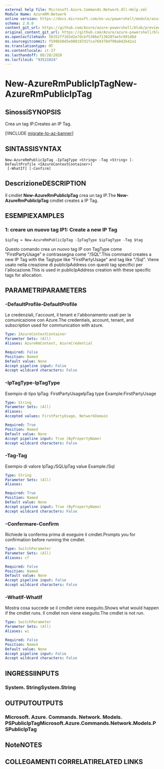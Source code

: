 ```yaml
---
external help file: Microsoft.Azure.Commands.Network.dll-Help.xml
Module Name: AzureRM.Network
online version: https://docs.microsoft.com/en-us/powershell/module/azurerm.network/new-azurermpubliciptag
schema: 2.0.0
content_git_url: https://github.com/Azure/azure-powershell/blob/preview/src/ResourceManager/Network/Commands.Network/help/New-AzureRmPublicIpTag.md
original_content_git_url: https://github.com/Azure/azure-powershell/blob/preview/src/ResourceManager/Network/Commands.Network/help/New-AzureRmPublicIpTag.md
ms.openlocfilehash: 56352ff165d2e7dcbf5386e713028fae5c991d8d
ms.sourcegitcommit: f599b50d5e980197d1fca769378df90a842b42a1
ms.translationtype: MT
ms.contentlocale: it-IT
ms.lasthandoff: 08/20/2020
ms.locfileid: "93521024"
---
```

# <span data-ttu-id="2c944-101">New-AzureRmPublicIpTag</span><span class="sxs-lookup"><span data-stu-id="2c944-101">New-AzureRmPublicIpTag</span></span>

## <span data-ttu-id="2c944-102">Sinossi</span><span class="sxs-lookup"><span data-stu-id="2c944-102">SYNOPSIS</span></span>
<span data-ttu-id="2c944-103">Crea un tag IP.</span><span class="sxs-lookup"><span data-stu-id="2c944-103">Creates an IP Tag.</span></span>

[!INCLUDE [migrate-to-az-banner](../../includes/migrate-to-az-banner.md)]

## <span data-ttu-id="2c944-104">SINTASSI</span><span class="sxs-lookup"><span data-stu-id="2c944-104">SYNTAX</span></span>

```
New-AzureRmPublicIpTag -IpTagType <String> -Tag <String> [-DefaultProfile <IAzureContextContainer>]
 [-WhatIf] [-Confirm]
```

## <span data-ttu-id="2c944-105">Descrizione</span><span class="sxs-lookup"><span data-stu-id="2c944-105">DESCRIPTION</span></span>
<span data-ttu-id="2c944-106">Il cmdlet **New-AzureRmPublicIpTag** crea un tag IP.</span><span class="sxs-lookup"><span data-stu-id="2c944-106">The **New-AzureRmPublicIpTag** cmdlet creates a IP Tag.</span></span>

## <span data-ttu-id="2c944-107">ESEMPI</span><span class="sxs-lookup"><span data-stu-id="2c944-107">EXAMPLES</span></span>

### <span data-ttu-id="2c944-108">1: creare un nuovo tag IP</span><span class="sxs-lookup"><span data-stu-id="2c944-108">1: Create a new IP Tag</span></span>
```
$ipTag = New-AzureRmPublicIpTag -IpTagType $ipTagType -Tag $tag
```

<span data-ttu-id="2c944-109">Questo comando crea un nuovo tag IP con TagType come "FirstPartyUsage" e contrassegna come "/SQL".</span><span class="sxs-lookup"><span data-stu-id="2c944-109">This command creates a new IP Tag with the Tagtype like "FirstPartyUsage" and tag like "/Sql".</span></span> <span data-ttu-id="2c944-110">Viene usato nella creazione di publicIpAddress con questi tag specifici per l'allocazione.</span><span class="sxs-lookup"><span data-stu-id="2c944-110">This is used in publicIpAddress creation with these specific tags for allocation.</span></span>

## <span data-ttu-id="2c944-111">PARAMETRI</span><span class="sxs-lookup"><span data-stu-id="2c944-111">PARAMETERS</span></span>

### <span data-ttu-id="2c944-112">-DefaultProfile</span><span class="sxs-lookup"><span data-stu-id="2c944-112">-DefaultProfile</span></span>
<span data-ttu-id="2c944-113">Le credenziali, l'account, il tenant e l'abbonamento usati per la comunicazione con Azure.</span><span class="sxs-lookup"><span data-stu-id="2c944-113">The credentials, account, tenant, and subscription used for communication with azure.</span></span>

```yaml
Type: IAzureContextContainer
Parameter Sets: (All)
Aliases: AzureRmContext, AzureCredential

Required: False
Position: Named
Default value: None
Accept pipeline input: False
Accept wildcard characters: False
```

### <span data-ttu-id="2c944-114">-IpTagType</span><span class="sxs-lookup"><span data-stu-id="2c944-114">-IpTagType</span></span>
<span data-ttu-id="2c944-115">Esempio di tipo IpTag: FirstPartyUsage</span><span class="sxs-lookup"><span data-stu-id="2c944-115">IpTag type Example:FirstPartyUsage</span></span>

```yaml
Type: String
Parameter Sets: (All)
Aliases: 
Accepted values: FirstPartyUsage, NetworkDomain

Required: True
Position: Named
Default value: None
Accept pipeline input: True (ByPropertyName)
Accept wildcard characters: False
```

### <span data-ttu-id="2c944-116">-Tag</span><span class="sxs-lookup"><span data-stu-id="2c944-116">-Tag</span></span>
<span data-ttu-id="2c944-117">Esempio di valore IpTag:/SQL</span><span class="sxs-lookup"><span data-stu-id="2c944-117">IpTag value Example:/Sql</span></span>

```yaml
Type: String
Parameter Sets: (All)
Aliases: 

Required: True
Position: Named
Default value: None
Accept pipeline input: True (ByPropertyName)
Accept wildcard characters: False
```

### <span data-ttu-id="2c944-118">-Confermare</span><span class="sxs-lookup"><span data-stu-id="2c944-118">-Confirm</span></span>
<span data-ttu-id="2c944-119">Richiede la conferma prima di eseguire il cmdlet.</span><span class="sxs-lookup"><span data-stu-id="2c944-119">Prompts you for confirmation before running the cmdlet.</span></span>

```yaml
Type: SwitchParameter
Parameter Sets: (All)
Aliases: cf

Required: False
Position: Named
Default value: None
Accept pipeline input: False
Accept wildcard characters: False
```

### <span data-ttu-id="2c944-120">-WhatIf</span><span class="sxs-lookup"><span data-stu-id="2c944-120">-WhatIf</span></span>
<span data-ttu-id="2c944-121">Mostra cosa succede se il cmdlet viene eseguito.</span><span class="sxs-lookup"><span data-stu-id="2c944-121">Shows what would happen if the cmdlet runs.</span></span>
<span data-ttu-id="2c944-122">Il cmdlet non viene eseguito.</span><span class="sxs-lookup"><span data-stu-id="2c944-122">The cmdlet is not run.</span></span>

```yaml
Type: SwitchParameter
Parameter Sets: (All)
Aliases: wi

Required: False
Position: Named
Default value: None
Accept pipeline input: False
Accept wildcard characters: False
```

## <span data-ttu-id="2c944-123">INGRESSI</span><span class="sxs-lookup"><span data-stu-id="2c944-123">INPUTS</span></span>

### <span data-ttu-id="2c944-124">System. String</span><span class="sxs-lookup"><span data-stu-id="2c944-124">System.String</span></span>


## <span data-ttu-id="2c944-125">OUTPUT</span><span class="sxs-lookup"><span data-stu-id="2c944-125">OUTPUTS</span></span>

### <span data-ttu-id="2c944-126">Microsoft. Azure. Commands. Network. Models. PSPublicIpTag</span><span class="sxs-lookup"><span data-stu-id="2c944-126">Microsoft.Azure.Commands.Network.Models.PSPublicIpTag</span></span>


## <span data-ttu-id="2c944-127">Note</span><span class="sxs-lookup"><span data-stu-id="2c944-127">NOTES</span></span>

## <span data-ttu-id="2c944-128">COLLEGAMENTI CORRELATI</span><span class="sxs-lookup"><span data-stu-id="2c944-128">RELATED LINKS</span></span>

